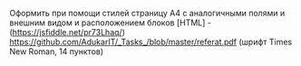 Оформить при помощи стилей страницу A4 с аналогичными полями и внешним видом и расположением блоков
[HTML] - (https://jsfiddle.net/pr73Lhaq/)
https://github.com/AdukarIT/_Tasks_/blob/master/referat.pdf 
(шрифт Times New Roman, 14 пунктов)
